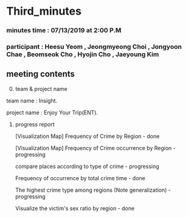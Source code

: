 # Third_minutes

### minutes time : 07/13/2019 at 2:00 P.M
### participant : Heesu Yeom , Jeongmyeong Choi , Jongyoon Chae , Beomseok Cho , Hyojin Cho , Jaeyoung Kim 

## meeting contents

0. team & project name  

  team name : Insight.
  
  project name : Enjoy Your Trip(ENT).

1. progress report

    [Visualization Map] Frequency of Crime by Region - done

    [Visualization Map] Frequency of Crime occurrence by Region - progressing

    compare places according to type of crime - progressing

    Frequency of occurrence by total crime time - done

    The highest crime type among regions (Note generalization) - progressing

    Visualize the victim's sex ratio by region - done





